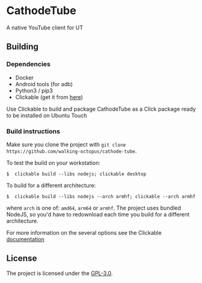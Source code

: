 # CathodeTube
A native YouTube client for UT

## Building

### Dependencies
- Docker
- Android tools (for adb)
- Python3 / pip3
- Clickable (get it from [here](https://clickable-ut.dev/en/latest/index.html))

Use Clickable to build and package CathodeTube as a Click package ready to be installed on Ubuntu Touch

### Build instructions
Make sure you clone the project with
`git clone https://github.com/walking-octopus/cathode-tube`.

To test the build on your workstation:
```
$  clickable build --libs nodejs; clickable desktop
```

To build for a different architecture:
```
$  clickable build --libs nodejs --arch armhf; clickable --arch armhf
```
where `arch` is one of: `amd64`, `arm64` or `armhf`.
The project uses bundled NodeJS, so you'd have to redownload each time you build for a different architecture.

For more information on the several options see the Clickable [documentation](https://clickable-ut.dev/en/latest/index.html)

## License
The project is licensed under the [GPL-3.0](https://opensource.org/licenses/GPL-3.0).